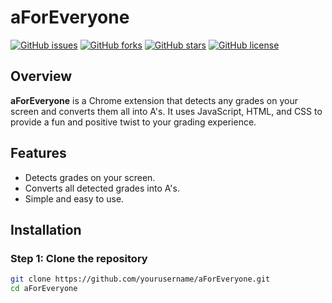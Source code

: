 # aForEveryone

[![GitHub issues](https://img.shields.io/github/issues/yourusername/aForEveryone.svg)](https://github.com/yourusername/aForEveryone/issues)
[![GitHub forks](https://img.shields.io/github/forks/yourusername/aForEveryone.svg)](https://github.com/yourusername/aForEveryone/network)
[![GitHub stars](https://img.shields.io/github/stars/yourusername/aForEveryone.svg)](https://github.com/yourusername/aForEveryone/stargazers)
[![GitHub license](https://img.shields.io/github/license/yourusername/aForEveryone.svg)](https://github.com/yourusername/aForEveryone/blob/main/LICENSE)

## Overview

**aForEveryone** is a Chrome extension that detects any grades on your screen and converts them all into A's. It uses JavaScript, HTML, and CSS to provide a fun and positive twist to your grading experience.

## Features

- Detects grades on your screen.
- Converts all detected grades into A's.
- Simple and easy to use.

## Installation

### Step 1: Clone the repository

```bash
git clone https://github.com/yourusername/aForEveryone.git
cd aForEveryone
